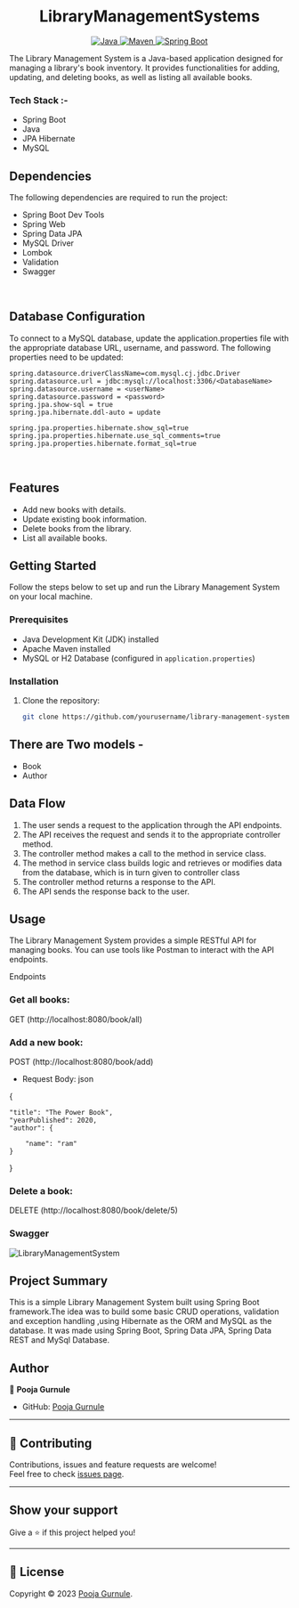 
<h1 align = "center"> LibraryManagementSystems </h1>
<p align="center">
<a href="Java url">
    <img alt="Java" src="https://img.shields.io/badge/Java->=8-darkblue.svg" />
</a>
<a href="Maven url" >
    <img alt="Maven" src="https://img.shields.io/badge/maven-3.0.5-brightgreen.svg" />
</a>
<a href="Spring Boot url" >
    <img alt="Spring Boot" src="https://img.shields.io/badge/Spring Boot-3.0.6-brightgreen.svg" />
</a>
</p>

The Library Management System is a Java-based application designed for managing a library's book inventory. 
It provides functionalities for adding, updating, and deleting books, as well as listing all available books.

### Tech Stack :-
  * Spring Boot
  * Java
  * JPA Hibernate
  * MySQL
## Dependencies
The following dependencies are required to run the project:

* Spring Boot Dev Tools
* Spring Web
* Spring Data JPA
* MySQL Driver
* Lombok
* Validation
* Swagger

<br>

## Database Configuration
To connect to a MySQL database, update the application.properties file with the appropriate database URL, username, and password. The following properties need to be updated:
```
spring.datasource.driverClassName=com.mysql.cj.jdbc.Driver
spring.datasource.url = jdbc:mysql://localhost:3306/<DatabaseName>
spring.datasource.username = <userName>
spring.datasource.password = <password>
spring.jpa.show-sql = true
spring.jpa.hibernate.ddl-auto = update

spring.jpa.properties.hibernate.show_sql=true
spring.jpa.properties.hibernate.use_sql_comments=true
spring.jpa.properties.hibernate.format_sql=true

```
<br>

 ## Features

- Add new books with details.
- Update existing book information.
- Delete books from the library.
- List all available books.

## Getting Started

Follow the steps below to set up and run the Library Management System on your local machine.

### Prerequisites

- Java Development Kit (JDK) installed
- Apache Maven installed
- MySQL or H2 Database (configured in `application.properties`)

### Installation

1. Clone the repository:

   ```bash
   git clone https://github.com/yourusername/library-management-system.git
## There are Two models -
 * Book
 * Author
 
  
  ## Data Flow
1. The user sends a request to the application through the API endpoints.
2. The API receives the request and sends it to the appropriate controller method.
3. The controller method makes a call to the method in service class.
4. The method in service class builds logic and retrieves or modifies data from the database, which is in turn given to controller class
5. The controller method returns a response to the API.
6. The API sends the response back to the user.

## Usage
The Library Management System provides a simple RESTful API for managing books. You can use tools like Postman to interact with the API endpoints.

Endpoints
### Get all books:
GET (http://localhost:8080/book/all)

### Add a new book:
POST (http://localhost:8080/book/add)
* Request Body:
json

{
   
    "title": "The Power Book",
    "yearPublished": 2020,
    "author": {
      
        "name": "ram"
    }
}
### Delete a book:
DELETE (http://localhost:8080/book/delete/5)
### Swagger 
![LibraryManagementSystem](https://github.com/poojagurnule/LibraryManagementSystems/assets/102051371/8525aa82-e6b0-49fa-9700-703b9f2122c7)

## Project Summary
This is a simple Library Management System built using Spring Boot framework.The idea was to build some basic 
 CRUD operations, validation and exception handling ,using Hibernate as the ORM and MySQL as the database.
It was made using Spring Boot, Spring Data JPA, Spring Data REST and MySql Database.

  
## Author
👤 **Pooja Gurnule**
* GitHub: [Pooja Gurnule](https://github.com/poojagurnule)
  
---
  
## 🤝 Contributing
Contributions, issues and feature requests are welcome!<br />Feel free to check [issues page]("url").
  
---
  
## Show your support
Give a ⭐️ if this project helped you!
  
---
  
## 📝 License
Copyright © 2023 [Pooja Gurnule](https://github.com/poojagurnule).<br />
